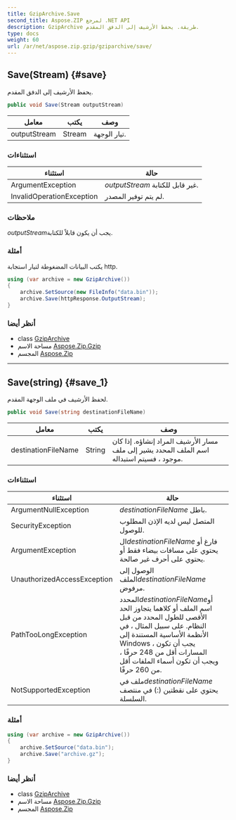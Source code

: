 ```yaml
---
title: GzipArchive.Save
second_title: Aspose.ZIP لمرجع .NET API
description: GzipArchive طريقة. يحفظ الأرشيف إلى الدفق المقدم.
type: docs
weight: 60
url: /ar/net/aspose.zip.gzip/gziparchive/save/
---
```

## Save(Stream) {#save}

يحفظ الأرشيف إلى الدفق المقدم.

```csharp
public void Save(Stream outputStream)
```

| معامل | يكتب | وصف |
| --- | --- | --- |
| outputStream | Stream | تيار الوجهة. |

### استثناءات

| استثناء | حالة |
| --- | --- |
| ArgumentException | *outputStream* غير قابل للكتابة. |
| InvalidOperationException | لم يتم توفير المصدر. |

### ملاحظات

*outputStream*يجب أن يكون قابلاً للكتابة.

### أمثلة

يكتب البيانات المضغوطة لتيار استجابة http.

```csharp
using (var archive = new GzipArchive()) 
{
    archive.SetSource(new FileInfo("data.bin"));
    archive.Save(httpResponse.OutputStream);
}
```

### أنظر أيضا

* class [GzipArchive](../)
* مساحة الاسم [Aspose.Zip.Gzip](../../gziparchive/)
* المجسم [Aspose.Zip](../../../)

---

## Save(string) {#save_1}

لحفظ الأرشيف في ملف الوجهة المقدم.

```csharp
public void Save(string destinationFileName)
```

| معامل | يكتب | وصف |
| --- | --- | --- |
| destinationFileName | String | مسار الأرشيف المراد إنشاؤه. إذا كان اسم الملف المحدد يشير إلى ملف موجود ، فسيتم استبداله. |

### استثناءات

| استثناء | حالة |
| --- | --- |
| ArgumentNullException | *destinationFileName* باطل. |
| SecurityException | المتصل ليس لديه الإذن المطلوب للوصول. |
| ArgumentException | ال*destinationFileName* فارغ أو يحتوي على مسافات بيضاء فقط أو يحتوي على أحرف غير صالحة. |
| UnauthorizedAccessException | الوصول إلى الملف*destinationFileName* مرفوض. |
| PathTooLongException | المحدد*destinationFileName*أو اسم الملف أو كلاهما يتجاوز الحد الأقصى للطول المحدد من قبل النظام. على سبيل المثال ، في الأنظمة الأساسية المستندة إلى Windows ، يجب أن تكون المسارات أقل من 248 حرفًا ، ويجب أن تكون أسماء الملفات أقل من 260 حرفًا. |
| NotSupportedException | ملف في*destinationFileName* يحتوي على نقطتين (:) في منتصف السلسلة. |

### أمثلة

```csharp
using (var archive = new GzipArchive())
{
    archive.SetSource("data.bin");
    archive.Save("archive.gz");
}
```

### أنظر أيضا

* class [GzipArchive](../)
* مساحة الاسم [Aspose.Zip.Gzip](../../gziparchive/)
* المجسم [Aspose.Zip](../../../)


